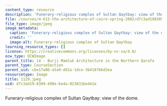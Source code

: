 ```yaml
---
content_type: resource
description: 'Funerary-religious complex of Sultan Qaytbay: view of the dome.'
file: /courses/4-615-the-architecture-of-cairo-spring-2002/d7c3ad198309499ebe4a023831be441e_1129.jpeg
file_type: image/jpeg
image_metadata:
  caption: 'Funerary-religious complex of Sultan Qaytbay: view of the dome.'
  credit: ''
  image-alt: Funerary-religious complex of Sultan Qaytbay
learning_resource_types: []
license: https://creativecommons.org/licenses/by-nc-sa/4.0/
ocw_type: OCWImage
parent_title: 14 - Burji Mamluk Architecture in the Northern Qarafa
parent_type: CourseSection
parent_uid: cbe17a06-a5a9-dd1a-1dce-3b41876bd2ea
resourcetype: Image
title: 1129.jpeg
uid: d7c3ad19-8309-499e-be4a-023831be441e
---
```

Funerary-religious complex of Sultan Qaytbay: view of the dome.